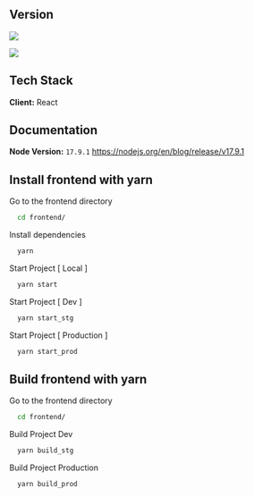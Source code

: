 ## Version
![](https://img.shields.io/static/v1?label=Release&message=1.0.0&color=brightgreen)

![](https://img.shields.io/static/v1?label=Old+Version&message=1.0.0&color=green)
## Tech Stack

**Client:** React

## Documentation

**Node Version:** `17.9.1` https://nodejs.org/en/blog/release/v17.9.1

## Install frontend with yarn

Go to the frontend directory

```bash
  cd frontend/
```

Install dependencies
```bash
  yarn
```

Start Project [ Local ]
```bash
  yarn start
```

Start Project [ Dev ]
```bash
  yarn start_stg
```

Start Project [ Production ]
```bash
  yarn start_prod
```

## Build frontend with yarn
Go to the frontend directory

```bash
  cd frontend/
```

Build Project Dev
```bash
  yarn build_stg
```

Build Project Production
```bash
  yarn build_prod
```

